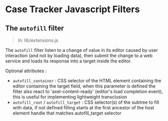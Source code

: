 # Case Tracker Javascript Filters

## The `autofill` filter

> In: lib/extensions.js

The `autofill` filter listen to a change of value in its editor caused by user interaction (and not by loading data), then submit the change to a web service and loads its response into a target inside the editor.

Optional attributes :

* `autofill_container` : CSS selector of the HTML element containing the editor containing the target field, when this parameter is defined the filter also react to 'axel-content-ready' (editor's load completion event), this is useful for implementing lightweight transclusion
* `autofill_root` / `autofill_target` : CSS selector(s) of the subtree to fill with data, if not defined filling starts at the first ancestor of the host element handle that matches autofill_target selector 

